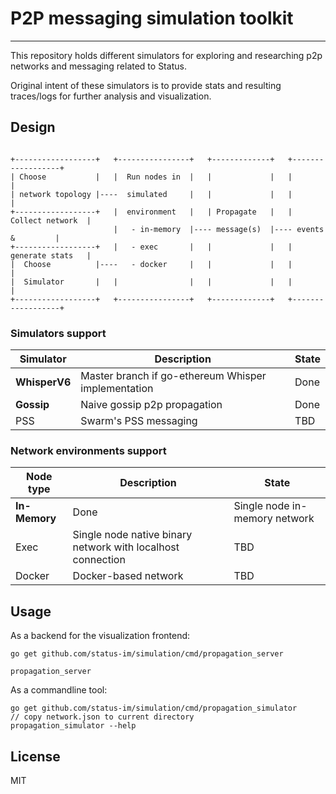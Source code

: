 # P2P messaging simulation toolkit
---
This repository holds different simulators for exploring and researching p2p networks and messaging related to Status.

Original intent of these simulators is to provide stats and resulting traces/logs for further analysis and visualization.

## Design
```

+------------------+   +----------------+   +-------------+   +------------------+                 
| Choose           |   |  Run nodes in  |   |             |   |                  |                 
| network topology |----  simulated     |   |             |   |                  |                 
+------------------+   |  environment   |   | Propagate   |   | Collect network  |                 
                       |   - in-memory  |---- message(s)  |---- events &         |                 
+------------------+   |   - exec       |   |             |   | generate stats   |                 
|  Choose          |----   - docker     |   |             |   |                  |                 
|  Simulator       |   |                |   |             |   |                  |                 
+------------------+   +----------------+   +-------------+   +------------------+                 
```

### Simulators support

| Simulator  | Description | State |
|---|---|---|
| **WhisperV6** | Master branch if go-ethereum Whisper implementation  | Done |
| **Gossip**  | Naive gossip p2p propagation  | Done |
| PSS | Swarm's PSS messaging | TBD |

### Network environments support

| Node type  | Description | State |
|---|---|---|
| **In-Memory** | Done | Single node in-memory network  | Done |
| Exec  | Single node native binary network with localhost connection | TBD |
| Docker | Docker-based network | TBD |

## Usage
As a backend for the visualization frontend:

```
go get github.com/status-im/simulation/cmd/propagation_server

propagation_server
```

As a commandline tool:

```
go get github.com/status-im/simulation/cmd/propagation_simulator
// copy network.json to current directory
propagation_simulator --help
```

## License
MIT

